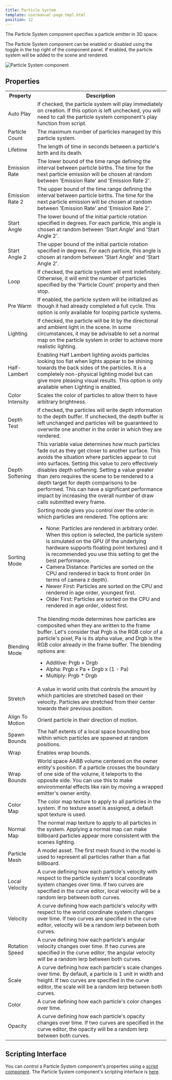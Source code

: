 ```yaml
---
title: Particle System
template: usermanual-page.tmpl.html
position: 12
---
```


The Particle System component specifies a particle emitter in 3D space.

The Particle System component can be enabled or disabled using the toggle in the top right of the component panel. If enabled, the particle system will be added to the scene and rendered.

![Particle System component][1]

## Properties

<table class="table table-striped">
    <col class="property-name"></col>
    <col class="property-description"></col>
    <tr><th>Property</th><th>Description</th></tr>
    <tr><td>Auto Play</td><td>If checked, the particle system will play immediately on creation. If this option is left unchecked, you will need to call the particle system component's play function from script.</td>
    <tr><td>Particle Count</td><td>The maximum number of particles managed by this particle system.</td></tr>
    <tr><td>Lifetime</td><td>The length of time in seconds between a particle's birth and its death.</td></tr>
    <tr><td>Emission Rate</td><td>The lower bound of the time range defining the interval between particle births. The time for the next particle emission will be chosen at random between 'Emission Rate' and 'Emission Rate 2'.</td></tr>
    <tr><td>Emission Rate 2</td><td>The upper bound of the time range defining the interval between particle births. The time for the next particle emission will be chosen at random between 'Emission Rate' and 'Emission Rate 2'.</td></tr>
    <tr><td>Start Angle</td><td>The lower bound of the initial particle rotation specified in degrees. For each particle, this angle is chosen at random between 'Start Angle' and 'Start Angle 2'.</td></tr>
    <tr><td>Start Angle 2</td><td>The upper bound of the initial particle rotation specified in degrees. For each particle, this angle is chosen at random between 'Start Angle' and 'Start Angle 2'.</td></tr>
    <tr><td>Loop</td><td>If checked, the particle system will emit indefinitely. Otherwise, it will emit the number of particles specified by the 'Particle Count' property and then stop.</td></tr>
    <tr><td>Pre Warm</td><td>If enabled, the particle system will be initialized as though it had already completed a full cycle. This option is only available for looping particle systems.</td></tr>
    <tr><td>Lighting</td><td>If checked, the particle will be lit by the directional and ambient light in the scene. In some circumstances, it may be advisable to set a normal map on the particle system in order to achieve more realistic lighting.</td></tr>
    <tr><td>Half-Lambert</td><td>Enabling Half Lambert lighting avoids particles looking too flat when lights appear to be shining towards the back sides of the particles. It is a completely non-physical lighting model but can give more pleasing visual results. This option is only available when Lighting is enabled.</td></tr>
    <tr><td>Color Intensity</td><td>Scales the color of particles to allow them to have arbitrary brightness.</td></tr>
    <tr><td>Depth Test</td><td>If checked, the particles will write depth information to the depth buffer. If unchecked, the depth buffer is left unchanged and particles will be guaranteed to overwrite one another in the order in which they are rendered.</td></tr>
    <tr><td>Depth Softening</td><td>This variable value determines how much particles fade out as they get closer to another surface. This avoids the situation where particles appear to cut into surfaces. Setting this value to zero effectively disables depth softening. Setting a value greater than zero requires the scene to be rendered to a depth target for depth comparisons to be performed. This can have a significant performance impact by increasing the overall number of draw calls submitted every frame.</td></tr>
    <tr><td>Sorting Mode</td><td>Sorting mode gives you control over the order in which particles are rendered. The options are:
        <ul>
            <li>None: Particles are rendered in arbitrary order. When this option is selected, the particle system is simulated on the GPU (if the underlying hardware supports floating point textures) and it is recommended you use this setting to get the best performance.</li>
            <li>Camera Distance: Particles are sorted on the CPU and rendered in back to front order (in terms of camera z depth).</li>
            <li>Newer First: Particles are sorted on the CPU and rendered in age order, youngest first.</li>
            <li>Older First: Particles are sorted on the CPU and rendered in age order, oldest first.</li>
        </ul>
    </td></tr>
    <tr><td>Blending Mode</td><td>The blending mode determines how particles are composited when they are written to the frame buffer. Let's consider that Prgb is the RGB color of a particle's pixel, Pa is its alpha value, and Drgb is the RGB color already in the frame buffer. The blending options are:
        <ul>
            <li>Additive: Prgb + Drgb</li>
            <li>Alpha: Prgb x Pa + Drgb x (1 - Pa)</li>
            <li>Multiply: Prgb * Drgb</li>
        </ul>
    </td></tr>
    <tr><td>Stretch</td><td>A value in world units that controls the amount by which particles are stretched based on their velocity. Particles are stretched from their center towards their previous position.</td></tr>
    <tr><td>Align To Motion</td><td>Orient particle in their direction of motion.</td></tr>
    <tr><td>Spawn Bounds</td><td>The half extents of a local space bounding box within which particles are spawned at random positions.</td></tr>
    <tr><td>Wrap</td><td>Enables wrap bounds.</td></tr>
    <tr><td>Wrap Bounds</td><td>World space AABB volume centered on the owner entity's position. If a particle crosses the boundary of one side of the volume, it teleports to the opposite side. You can use this to make environmental effects like rain by moving a wrapped emitter's owner entity.</td></tr>
    <tr><td>Color Map</td><td>The color map texture to apply to all particles in the system. If no texture asset is assigned, a default spot texture is used.</td></tr>
    <tr><td>Normal Map</td><td>The normal map texture to apply to all particles in the system. Applying a normal map can make billboard particles appear more consistent with the scenes lighting.</td></tr>
    <tr><td>Particle Mesh</td><td>A model asset. The first mesh found in the model is used to represent all particles rather than a flat billboard.</td></tr>
    <tr><td>Local Velocity</td><td>A curve defining how each particle's velocity with respect to the particle system's local coordinate system changes over time. If two curves are specified in the curve editor, local velocity will be a random lerp between both curves.</td></tr>
    <tr><td>Velocity</td><td>A curve defining how each particle's velocity with respect to the world coordinate system changes over time. If two curves are specified in the curve editor, velocity will be a random lerp between both curves.</td></tr>
    <tr><td>Rotation Speed</td><td>A curve defining how each particle's angular velocity changes over time. If two curves are specified in the curve editor, the angular velocity will be a random lerp between both curves.</td></tr>
    <tr><td>Scale</td><td>A curve defining how each particle's scale changes over time. By default, a particle is 1 unit in width and height. If two curves are specified in the curve editor, the scale will be a random lerp between both curves.</td></tr>
    <tr><td>Color</td><td>A curve defining how each particle's color changes over time.</td></tr>
    <tr><td>Opacity</td><td>A curve defining how each particle's opacity changes over time. If two curves are specified in the curve editor, the opacity will be a random lerp between both curves.</td></tr>
</table>

## Scripting Interface

You can control a Particle System component's properties using a [script component][2]. The Particle System component's scripting interface is [here][3].

[1]: /images/user-manual/scenes/components/component-particle-system.png
[2]: /user-manual/packs/components/script
[3]: /api/pc.ParticleSystemComponent.html

